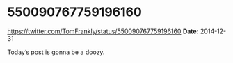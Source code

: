 # 550090767759196160
https://twitter.com/TomFrankly/status/550090767759196160
**Date:** 2014-12-31

Today’s post is gonna be a doozy.
